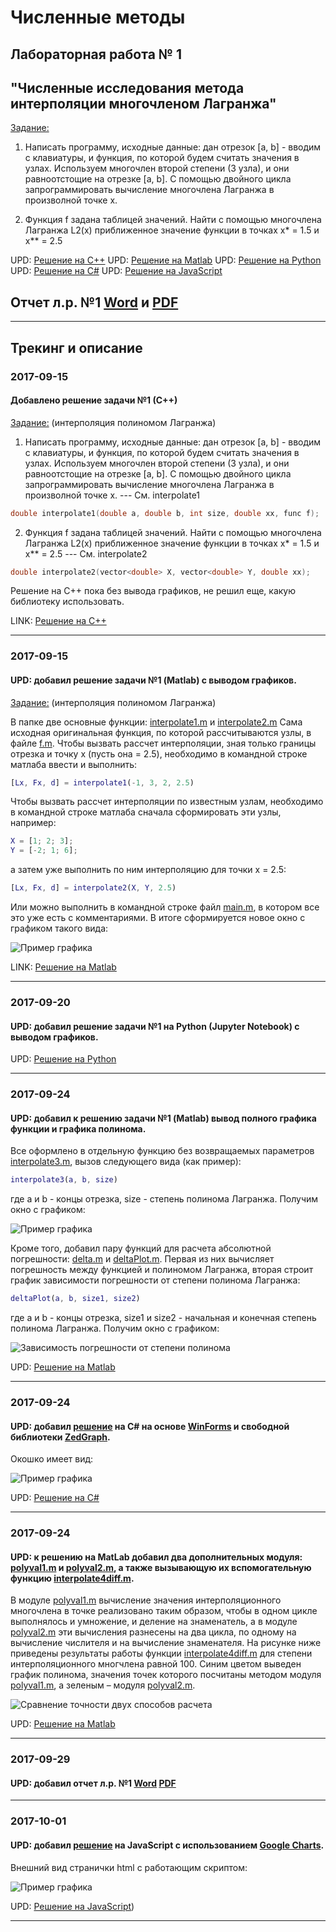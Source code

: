 # Численные методы

## Лабораторная работа № 1
## "Численные исследования метода интерполяции многочленом Лагранжа"

[Задание:](./NM/Lab01/%D0%97%D0%B0%D0%B4%D0%B0%D0%BD%D0%B8%D0%B501.txt)

1. Написать программу, исходные данные: дан отрезок [a, b] - вводим с клавиатуры,
и функция, по которой будем считать значения в узлах. Используем многочлен второй степени (3 узла),
и они равноотстощие на отрезке [a, b]. С помощью двойного цикла запрограммировать вычисление
многочлена Лагранжа в произволной точке x.

2. Функция f задана таблицей значений. Найти с помощью многочлена Лагранжа L2(x) приближенное значение
функции в точках x* = 1.5 и x** = 2.5 

UPD: [Решение на С++](./NM/Lab01/c%2B%2B)
UPD: [Решение на Matlab](./NM/Lab01/matlab)
UPD: [Решение на Python](./NM/Lab01/py/Lab01.ipynb)
UPD: [Решение на C#](./NM/Lab01/c%23/Lab01)
UPD: [Решение на JavaScript](./NM/Lab01/js)

## Отчет л.р. №1 [Word](https://cloud.mail.ru/public/JRUV/mpLoobjWK) и [PDF](https://cloud.mail.ru/public/5dKV/awM2Yxyij)

-------


## Трекинг и описание


### 2017-09-15
#### Добавлено решение задачи №1 (С++)
[Задание:](./NM/Lab01/%D0%97%D0%B0%D0%B4%D0%B0%D0%BD%D0%B8%D0%B501.txt)
(интерполяция полиномом Лагранжа)

1. Написать программу, исходные данные: дан отрезок [a, b] - вводим с клавиатуры,
и функция, по которой будем считать значения в узлах. Используем многочлен второй степени (3 узла),
и они равноотстощие на отрезке [a, b]. С помощью двойного цикла запрограммировать вычисление
многочлена Лагранжа в произволной точке x. --- См. interpolate1

```cpp
double interpolate1(double a, double b, int size, double xx, func f);
```

2. Функция f задана таблицей значений. Найти с помощью многочлена Лагранжа L2(x) приближенное значение
функции в точках x* = 1.5 и x** = 2.5  --- См. interpolate2

```cpp
double interpolate2(vector<double> X, vector<double> Y, double xx);
```

Решение на C++ пока без вывода графиков, не решил еще, какую библиотеку использовать.

LINK: [Решение на С++](./NM/Lab01/c%2B%2B)

-------



### 2017-09-15
#### UPD: добавил решение задачи №1 (Matlab) с выводом графиков.
[Задание:](./NM/Lab01/%D0%97%D0%B0%D0%B4%D0%B0%D0%BD%D0%B8%D0%B501.txt)
(интерполяция полиномом Лагранжа)

В папке две основные функции: [interpolate1.m](./NM/Lab01/matlab/interpolate1.m) и [interpolate2.m](./NM/Lab01/matlab/interpolate2.m)
Сама исходная оригинальная функция, по которой рассчитываются узлы, в файле [f.m](./NM/Lab01/matlab/f.m). 
Чтобы вызвать рассчет интерполяции, зная только границы отрезка и точку x (пусть она = 2.5), необходимо в командной строке матлаба ввести и выполнить:
```matlab
[Lx, Fx, d] = interpolate1(-1, 3, 2, 2.5)
```
Чтобы вызвать рассчет интерполяции по известным узлам, необходимо в командной строке матлаба сначала сформировать эти узлы, например:
```matlab
X = [1; 2; 3];
Y = [-2; 1; 6];
```
а затем уже выполнить по ним интерполяцию для точки x = 2.5:
```matlab
[Lx, Fx, d] = interpolate2(X, Y, 2.5)
```
Или можно выполнить в командной строке файл [main.m](./NM/Lab01/matlab/main.m), в котором все это уже есть с комментариями.
В итоге сформируется новое окно с графиком такого вида:

![Пример графика](./NM/Lab01/matlab/img/figure1.png)

LINK: [Решение на Matlab](./NM/Lab01/matlab)

-------



### 2017-09-20
#### UPD: добавил решение задачи №1 на Python (Jupyter Notebook) с выводом графиков.

UPD: [Решение на Python](./NM/Lab01/py/Lab01.ipynb)

-------



### 2017-09-24
#### UPD: добавил к решению задачи №1 (Matlab) вывод полного графика функции и графика полинома.
Все оформлено в отдельную функцию без возвращаемых параметров [interpolate3.m](./NM/Lab01/matlab/interpolate3.m), вызов следующего вида (как пример):

```matlab
interpolate3(a, b, size)
```
где a и b - концы отрезка, size - степень полинома Лагранжа.
Получим окно с графиком:

![Пример графика](./NM/Lab01/matlab/img/figure2.png)

Кроме того, добавил пару функций для расчета абсолютной погрешности: [delta.m](h./NM/Lab01/matlab/delta.m) и [deltaPlot.m](./NM/Lab01/matlab/deltaPlot.m). Первая из них вычисляет погрешность между функцией и полиномом Лагранжа, вторая строит график зависимости погрешности от степени полинома Лагранжа:

```matlab
deltaPlot(a, b, size1, size2)
```
где a и b - концы отрезка, size1 и size2 - начальная и конечная степень полинома Лагранжа.
Получим окно с графиком:

![Зависимость погрешности от степени полинома](./NM/Lab01/matlab/img/figure3.png)

UPD: [Решение на Matlab](./NM/Lab01/matlab)

-------


### 2017-09-24
#### UPD: добавил [решение](./NM/Lab01/c%23/Lab01) на C# на основе [WinForms](https://ru.wikipedia.org/wiki/Windows_Forms) и свободной библиотеки [ZedGraph](http://zedgraph.sourceforge.net/samples.html).
Окошко имеет вид:

![Пример графика](./NM/Lab01/c%23/img/figure1.png)

UPD: [Решение на C#](./NM/Lab01/c%23/Lab01)

-------


### 2017-09-24
#### UPD: к решению на MatLab добавил два дополнительных модуля: [polyval1.m](./NM/Lab01/matlab/polyval1.m) и [polyval2.m](./NM/Lab01/matlab/polyval2.m), а также вызывающую их вспомогательную функцию [interpolate4diff.m](./NM/Lab01/matlab/interpolate4diff.m).

В модуле [polyval1.m](./NM/Lab01/matlab/polyval1.m) вычисление значения интерполяционного многочлена в точке реализовано таким образом, чтобы в одном цикле выполнялось и умножение, и
деление на знаменатель, а в модуле [polyval2.m](./NM/Lab01/matlab/polyval2.m) эти вычисления разнесены на два цикла, по одному на вычисление числителя и на вычисление знаменателя.
На рисунке ниже приведены результаты работы функции [interpolate4diff.m](./NM/Lab01/matlab/interpolate4diff.m) для степени интерполяционного многчлена равной 100. Синим цветом выведен график
полинома, значения точек которого посчитаны методом модуля [polyval1.m](./NM/Lab01/matlab/polyval1.m), а зеленым – модуля [polyval2.m](./NM/Lab01/matlab/polyval2.m).

![Сравнение точности двух способов расчета](./NM/Lab01/matlab/img/diff/diff0.png)

UPD: [Решение на Matlab](./NM/Lab01/matlab)

-------


### 2017-09-29
#### UPD: добавил отчет л.р. №1 [Word](https://cloud.mail.ru/public/JRUV/mpLoobjWK) [PDF](https://cloud.mail.ru/public/5dKV/awM2Yxyij)

-------


### 2017-10-01
#### UPD: добавил [решение](./NM/Lab01/js) на JavaScript с использованием [Google Charts](https://developers.google.com/chart/).
Внешний вид странички html с работающим скриптом:

![Пример графика](./NM/Lab01/js/img/view.png)

UPD: [Решение на JavaScript](./NM/Lab01/js))

-------